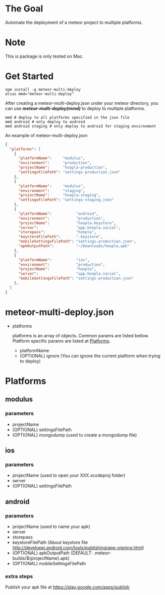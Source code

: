 # The Goal
Automate the deployment of a meteor project to multiple platforms.

# Note
This is package is only tested on Mac.

# Get Started
```
npm install -g meteor-multi-deploy
alias mmd="meteor-multi-deploy"
```

After creating a meteor-multi-deploy.json under your meteor directory,
you can use ***meteor-multi-deploy(mmd)*** to deploy to multiple platforms.
```
mmd # deploy to all platforms specified in the json file
mmd android # only deploy to android
mmd android staging # only deploy to android for staging environment
```

An example of meteor-multi-deploy.json
```json
{
  "platforms": [
    {
      "platformName":     "modulus",
      "environment":      "production",
      "projectName":      "hoopla-production",
      "settingsFilePath": "settings-production.json"
    },
    {
      "platformName":     "modulus",
      "environment":      "staging",
      "projectName":      "hoopla-staging",
      "settingsFilePath": "settings-staging.json"
    },
    {
      "platformName":           "android",
      "environment":            "production",
      "projectName":            "hoopla.keystore",
      "server":                 "app.hoopla.social",
      "storepass":              "hoopla",
      "keystoreFilePath":       ".keystore",
      "mobileSettingsFilePath": "settings-production.json",
      "apkOutputPath":          "~/Downloads/hoopla.apk"
    },
    {
      "platformName":           "ios",
      "environment":            "production",
      "projectName":            "hoopla",
      "server":                 "app.hoopla.social",
      "mobileSettingsFilePath": "settings-production.json"
    },
  ]
}
```

# meteor-multi-deploy.json
- platforms

  platforms is an array of objects. Common params are listed bellow.
  Platform specific params are listed at [Platforms](#platforms).
  - platformName
  - (OPTIONAL) ignore
    (You can ignore the current platform when trying to deploy)

# Platforms<a name="platforms"></a>

## modulus

### parameters
- projectName
- (OPTIONAL) settingsFilePath
- (OPTIONAL) mongodump
  (used to create a mongodump file)

## ios

### parameters
- projectName
  (used to open your XXX.xcodeproj folder)
- server
- (OPTIONAL) settingsFilePath

## android

### parameters
- projectName
  (used to name your apk)
- server
- storepass
- keystoreFilePath
  (About keystore file http://developer.android.com/tools/publishing/app-signing.html)
- (OPTIONAL) apkOutputPath (DEFAULT: .meteor-builds/${projectName}.apk)
- (OPTIONAL) mobileSettingsFilePath

### extra steps
Publish your apk file at https://play.google.com/apps/publish
